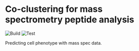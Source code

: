 # Co-clustering for mass spectrometry peptide analysis

![Build](https://github.com/meyer-lab/resistance-MS/workflows/Build/badge.svg)
![Test](https://github.com/meyer-lab/resistance-MS/workflows/Test/badge.svg)

Predicting cell phenotype with mass spec data.
